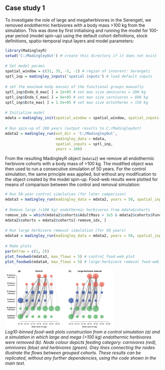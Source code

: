 ## Case study 1

To investigate the role of large and megaherbivores in the Serengeti, we removed endothermic herbivores with a body mass >100 kg from the simulation. This was done by first initialising and running the model for 100-year period (model spin-up) using the default cohort definitions, stock definitions, spatio-temporal input layers and model parameters:

```R
library(MadingleyR)
setwd('C:/MadingleyOut') # create this directory if it does not exist

# Set model params
spatial_window = c(31, 35, -5, -1) # region of interest: Serengeti
sptl_inp = madingley_inputs('spatial inputs') # load default inputs

# set the maximum body masses of the functional groups manually
sptl_inp$Endo_O_max[ ] = 2e+05 # set max size omnivores = 200 kg
sptl_inp$Endo_C_max[ ] = 6e+05 # set max size carnivores = 600 kg
sptl_inp$Ecto_max[ ] = 1.5e+05 # set max size ectotherms = 150 kg

# Initialize model
mdata = madingley_init(spatial_window = spatial_window, spatial_inputs = sptl_inp)

# Run spin-up of 100 years (output results to C:/MadingleyOut)
mdata2 = madingley_run(out_dir = 'C:/MadingleyOut', 
                       madingley_data = mdata, 
                       spatial_inputs = sptl_inp, 
                       years = 100)
```

From the resulting MadingleyR object (```mdata2```) we remove all endothermic herbivore cohorts with a body mass of >100 kg. The modified object was then used to run a consecutive simulation of 50 years. For the control simulation, the same principle was applied, but without any modification to the object created by the model spin-up. Food-web results were plotted for means of comparison between the control and removal simulation:

```R
# Run 50-year control simulation (for later comparison)
mdata3 = madingley_run(madingley_data = mdata2, years = 50, spatial_inputs = sptl_inp)

# Remove large (>100 kg) endothermic herbivores from mdata$cohorts
remove_idx = which(mdata2$cohorts$AdultMass > 1e5 & mdata2$cohorts$FunctionalGroupIndex == 0)
mdata2$cohorts = mdata2$cohorts[-remove_idx, ]

# Run large herbivore removal simulation (for 50 years)
mdata4 = madingley_run(madingley_data = mdata2, years = 50, spatial_inputs = sptl_inp) 

# Make plots
par(mfrow = c(1, 2))
plot_foodweb(mdata3, max_flows = 5) # control food-web plot
plot_foodweb(mdata4, max_flows = 5) # large-herbivore removal food-web plot
```
<p>
<img src="Figures/fig5.png" alt="Fig5" width="70%"/>
<br>
<em>Log10-binned food-web plots construction from a control simulation (a) and a simulation in which large and mega (>100 kg) endothermic herbivores were removed (b). Node colour depicts feeding category: carnivores (red), omnivores (blue) and herbivores (green). Grey lines connecting the nodes illustrate the flows between grouped cohorts. These results can be replicated, without any further dependencies, using the code shown in the main text.</em>
<br>
<br>
<br>
</p>
